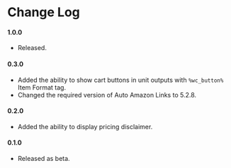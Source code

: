 # Change Log

#### 1.0.0
- Released.

#### 0.3.0
- Added the ability to show cart buttons in unit outputs with `%wc_button%` Item Format tag.
- Changed the required version of Auto Amazon Links to 5.2.8.

#### 0.2.0
- Added the ability to display pricing disclaimer.

#### 0.1.0
- Released as beta.